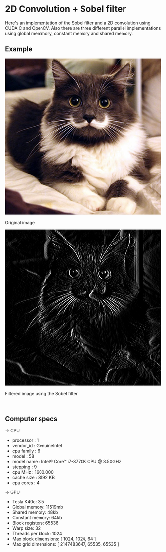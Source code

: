 <h1>2D Convolution + Sobel filter</h1>
<p>Here's an implementation of the Sobel filter and a 2D convolution using CUDA C and OpenCV. Also there are three different parallel implementations
using global memmory, constant memory and shared memory.
</p>
<h2>Example</h2>
<p><img src="Images /Source/img1.jpg" alt="Execution" /></p>
<p>Original image</p>
<p><img src="Images /Serial/SerialImg1.png" alt="Results" /></p>
<p>Filtered image using the Sobel filter</p>
<br>
<h2>Computer specs</h2>
<p>&#8594; <span class="caps">CPU</span> </p>
<ul>
	<li>processor       : 1</li>
	<li>vendor_id       : GenuineIntel</li>
	<li>cpu family      : 6</li>
	<li>model           : 58</li>
	<li>model name      : Intel&#174; Core&#8482; i7-3770K <span class="caps">CPU</span> @ 3.50GHz</li>
	<li>stepping        : 9</li>
	<li>cpu MHz         : 1600.000</li>
	<li>cache size      : 8192 KB</li>
	<li>cpu cores       : 4</li>
</ul>
<p>&#8594; <span class="caps">GPU</span> </p>
<ul>
	<li>Tesla K40c: 3.5</li>
	<li>Global memory:   11519mb</li>
	<li>Shared memory:   48kb</li>
	<li>Constant memory: 64kb</li>
	<li>Block registers: 65536</li>
	<li>Warp size:         32</li>
	<li>Threads per block: 1024</li>
	<li>Max block dimensions: [ 1024, 1024, 64 ]</li>
	<li>Max grid dimensions:  [ 2147483647, 65535, 65535 ]</li>
</ul>
